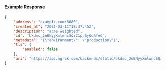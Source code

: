 <!-- Code generated for API Clients. DO NOT EDIT. -->

#### Example Response

```json
{
	"address": "example.com:8080",
	"created_at": "2025-03-11T18:37:45Z",
	"description": "acme weighted",
	"id": "bkdsc_2uBNyyXmlwncSQzC1prByQqAfe0",
	"metadata": "{\"environment\": \"production\"}",
	"tls": {
		"enabled": false
	},
	"uri": "https://api.ngrok.com/backends/static/bkdsc_2uBNyyXmlwncSQzC1prByQqAfe0"
}
```
